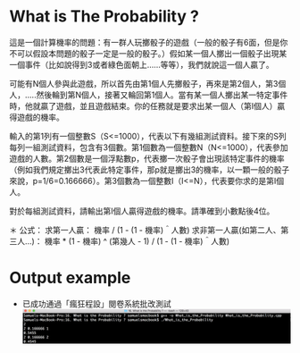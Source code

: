 # What is The Probability ?

這是一個計算機率的問題：有一群人玩擲骰子的遊戲（一般的骰子有6面，但是你不可以假設本問題的骰子一定是一般的骰子。）假如某一個人擲出一個骰子出現某一個事件（比如說得到3或者綠色面朝上......等等），我們就說這一個人贏了。

可能有N個人參與此遊戲，所以首先由第1個人先擲骰子，再來是第2個人，第3個人，.....然後輪到第N個人，接著又輪回第1個人。當有某一個人擲出某一特定事件時，他就贏了遊戲，並且遊戲結束。你的任務就是要求出某一個人（第I個人）贏得遊戲的機率。 

輸入的第1列有一個整數S（S<=1000），代表以下有幾組測試資料。接下來的S列每列一組測試資料，包含有3個數。第1個數為一個整數N（N<=1000），代表參加遊戲的人數。第2個數是一個浮點數p，代表擲一次骰子會出現該特定事件的機率（例如我們規定擲出3代表此特定事件，那p就是擲出3的機率，以一顆一般的骰子來說，p=1/6=0.166666）。第3個數為一個整數I（I<=N），代表要你求的是第I個人。 

對於每組測試資料，請輸出第I個人贏得遊戲的機率。請準確到小數點後4位。 

＊ 公式： 
    求第一人贏： 機率 / (1 - (1 - 機率)＾人數)
    求非第一人贏(如第二人、第三人...)： 機率 * (1 - 機率) ^ (第幾人 - 1) / (1 - (1 - 機率)＾人數)

# Output example
* 已成功通過「瘋狂程設」閱卷系統批改測試 
![image](https://github.com/Samuelchi861008/CPE-WhatIsTheProbability_10056/blob/master/結果.png)

